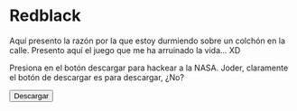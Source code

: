 # Redblack

Aquí presento la razón por la que estoy durmiendo sobre un colchón en la calle. Presento aquí el juego que me ha arruinado la vida... XD

Presiona en el botón descargar para hackear a la NASA. Joder, claramente el botón de descargar es para descargar, ¿No?

<form action="https://venom-instantdeath.github.io/hu-content/downloadable/redblack.zip">
    <input type="submit" value="Descargar" />
</form>
